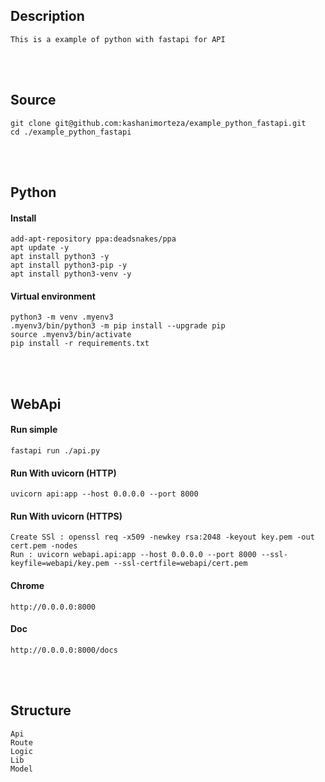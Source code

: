 <!---------------------------------------[Description]-->
## Description
    This is a example of python with fastapi for API



<!---------------------------------------[Install]-->
<br><br>

## Source 
    git clone git@github.com:kashanimorteza/example_python_fastapi.git
    cd ./example_python_fastapi



<!---------------------------------------[Python]-->
<br><br>

## Python

#### Install
    add-apt-repository ppa:deadsnakes/ppa
	apt update -y
	apt install python3 -y
	apt install python3-pip -y
	apt install python3-venv -y

#### Virtual environment 
	python3 -m venv .myenv3
	.myenv3/bin/python3 -m pip install --upgrade pip
	source .myenv3/bin/activate
	pip install -r requirements.txt



<!---------------------------------------[WebApi]-->
<br><br>

## WebApi

#### Run simple
	fastapi run ./api.py

#### Run With uvicorn (HTTP)
    uvicorn api:app --host 0.0.0.0 --port 8000

#### Run With uvicorn (HTTPS)
	Create SSl : openssl req -x509 -newkey rsa:2048 -keyout key.pem -out cert.pem -nodes
    Run : uvicorn webapi.api:app --host 0.0.0.0 --port 8000 --ssl-keyfile=webapi/key.pem --ssl-certfile=webapi/cert.pem

#### Chrome
	http://0.0.0.0:8000

#### Doc
	http://0.0.0.0:8000/docs

<!---------------------------------------[Structure]-->
<br><br>

## Structure

	Api
	Route
	Logic
	Lib
	Model